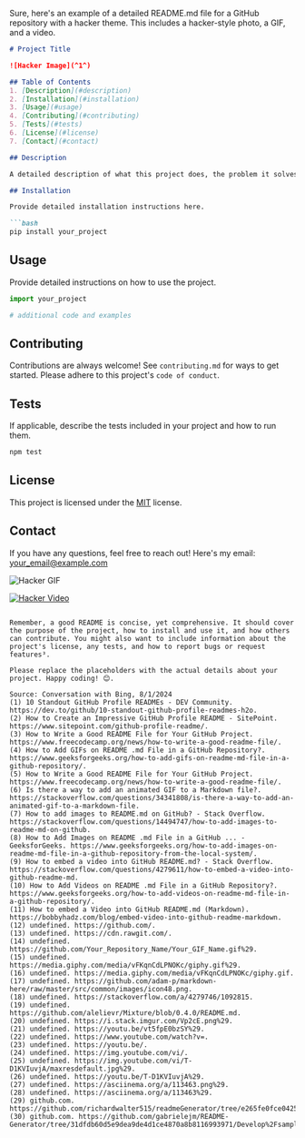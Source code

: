 Sure, here's an example of a detailed README.md file for a GitHub repository with a hacker theme. This includes a hacker-style photo, a GIF, and a video. 

```markdown
# Project Title

![Hacker Image](^1^)

## Table of Contents
1. [Description](#description)
2. [Installation](#installation)
3. [Usage](#usage)
4. [Contributing](#contributing)
5. [Tests](#tests)
6. [License](#license)
7. [Contact](#contact)

## Description

A detailed description of what this project does, the problem it solves, and who it's for.

## Installation

Provide detailed installation instructions here.

```bash
pip install your_project
```

## Usage

Provide detailed instructions on how to use the project.

```python
import your_project

# additional code and examples
```

## Contributing

Contributions are always welcome! See `contributing.md` for ways to get started. Please adhere to this project's `code of conduct`.

## Tests

If applicable, describe the tests included in your project and how to run them.

```bash
npm test
```

## License

This project is licensed under the [MIT](https://choosealicense.com/licenses/mit/) license.

## Contact

If you have any questions, feel free to reach out! Here's my email: your_email@example.com

![Hacker GIF](^2^)

[![Hacker Video](^3^)](^4^)
```

Remember, a good README is concise, yet comprehensive. It should cover the purpose of the project, how to install and use it, and how others can contribute. You might also want to include information about the project's license, any tests, and how to report bugs or request features³.

Please replace the placeholders with the actual details about your project. Happy coding! 😊.

Source: Conversation with Bing, 8/1/2024
(1) 10 Standout GitHub Profile READMEs - DEV Community. https://dev.to/github/10-standout-github-profile-readmes-h2o.
(2) How to Create an Impressive GitHub Profile README - SitePoint. https://www.sitepoint.com/github-profile-readme/.
(3) How to Write a Good README File for Your GitHub Project. https://www.freecodecamp.org/news/how-to-write-a-good-readme-file/.
(4) How to Add GIFs on README .md File in a GitHub Repository?. https://www.geeksforgeeks.org/how-to-add-gifs-on-readme-md-file-in-a-github-repository/.
(5) How to Write a Good README File for Your GitHub Project. https://www.freecodecamp.org/news/how-to-write-a-good-readme-file/.
(6) Is there a way to add an animated GIF to a Markdown file?. https://stackoverflow.com/questions/34341808/is-there-a-way-to-add-an-animated-gif-to-a-markdown-file.
(7) How to add images to README.md on GitHub? - Stack Overflow. https://stackoverflow.com/questions/14494747/how-to-add-images-to-readme-md-on-github.
(8) How to Add Images on README .md File in a GitHub ... - GeeksforGeeks. https://www.geeksforgeeks.org/how-to-add-images-on-readme-md-file-in-a-github-repository-from-the-local-system/.
(9) How to embed a video into GitHub README.md? - Stack Overflow. https://stackoverflow.com/questions/4279611/how-to-embed-a-video-into-github-readme-md.
(10) How to Add Videos on README .md File in a GitHub Repository?. https://www.geeksforgeeks.org/how-to-add-videos-on-readme-md-file-in-a-github-repository/.
(11) How to embed a Video into GitHub README.md (Markdown). https://bobbyhadz.com/blog/embed-video-into-github-readme-markdown.
(12) undefined. https://github.com/.
(13) undefined. https://cdn.rawgit.com/.
(14) undefined. https://github.com/Your_Repository_Name/Your_GIF_Name.gif%29.
(15) undefined. https://media.giphy.com/media/vFKqnCdLPNOKc/giphy.gif%29.
(16) undefined. https://media.giphy.com/media/vFKqnCdLPNOKc/giphy.gif.
(17) undefined. https://github.com/adam-p/markdown-here/raw/master/src/common/images/icon48.png.
(18) undefined. https://stackoverflow.com/a/4279746/1092815.
(19) undefined. https://github.com/alelievr/Mixture/blob/0.4.0/README.md.
(20) undefined. https://i.stack.imgur.com/Vp2cE.png%29.
(21) undefined. https://youtu.be/vt5fpE0bzSY%29.
(22) undefined. https://www.youtube.com/watch?v=.
(23) undefined. https://youtu.be/.
(24) undefined. https://img.youtube.com/vi/.
(25) undefined. https://img.youtube.com/vi/T-D1KVIuvjA/maxresdefault.jpg%29.
(26) undefined. https://youtu.be/T-D1KVIuvjA%29.
(27) undefined. https://asciinema.org/a/113463.png%29.
(28) undefined. https://asciinema.org/a/113463%29.
(29) github.com. https://github.com/richardwalter515/readmeGenerator/tree/e265fe0fce042530048249a92bcf551b16f32e78/Develop%2Findex.js.
(30) github.com. https://github.com/gabrielejm/README-Generator/tree/31dfdb60d5e9dea9de4d1ce4870a8b8116993971/Develop%2Fsampleproject.md.
